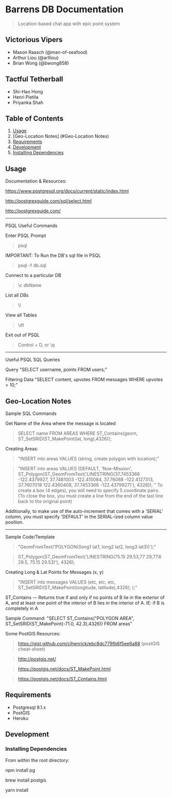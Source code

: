 # Barrens DB Documentation

> Location-based chat app with epic point system

## Victorious Vipers

  - Mason Raasch (@man-of-seafood)
  - Arthur Liou (@artliou)
  - Brian Wong (@bwong858)

## Tactful Tetherball

  - Shi-Hao Hong
  - Henri Pietila
  - Priyanka Shah

## Table of Contents

1. [Usage](#Usage)
2. [Geo-Location Notes] (#Geo-Location Notes)
3. [Requirements](#requirements)
4. [Development](#development)
5. [Installing Dependencies](#installing-dependencies)

## Usage

Documentation & Resources:

https://www.postgresql.org/docs/current/static/index.html

http://postgresguide.com/sql/select.html

http://postgresguide.com/

_______
PSQL Useful Commands

Enter PSQL Prompt

>psql

IMPORTANT: To Run the DB's sql file in PSQL

>psql -f db.sql

Connect to a particular DB

>\c dbName

List all DBs

> \l

View all Tables

> \dt

Exit out of PSQL

> Control + D, or
\q

_________
Useful PSQL SQL Queries

Query
"SELECT username, points FROM users;"

Filtering Data
"SELECT content, upvotes FROM messages WHERE upvotes > 10;"

## Geo-Location Notes
Sample SQL Commands

Get Name of the Area where the message is located

> SELECT name FROM AREAS WHERE ST_Contains(geom, ST_SetSRID(ST_MakePoint(lat, long),4326));

Creating Areas:

> "INSERT into areas VALUES (string, create polygon with location);"

> "INSERT into areas VALUES (DEFAULT, 'Noe-Mission', ST_Polygon(ST_GeomFromText('LINESTRING(37.7453366 -122.4379927, 37.7481003 -122.415084, 37.76088 -122.4127313, 37.7607018 122.4360408, 37.7453366 -122.4379927)'), 4326)); " To create a box (4 edges), you will need to specify 5 coordinate pairs. (To close the box, you must create a line from the end of the last line back to the original point) 

Additionally, to make use of the auto-increment that comes with a 'SERIAL' column, you must specify 'DEFAULT' in the SERIAL-ized column value position.

___

Sample Code/Template

> "GeomFromText('POLYGON((long1 lat1, long2 lat2, long3 lat3))');"

> ST_Polygon(ST_GeomFromText('LINESTRING(75.15 29.53,77 29,77.6 29.5, 75.15 29.53)'), 4326);

Creating Long & Lat Points for Messages (x, y)

> "INSERT into messages VALUES (etc, etc, etc, ST_SetSRID(ST_MakePoint(longitude, latitude),4326); );"

ST_Contains — Returns true if and only if no points of B lie in the exterior of A, and at least one point of the interior of B lies in the interior of A.
IE: if B is completely in A

Sample Command: "SELECT ST_Contains("POLYGON AREA", ST_SetSRID(ST_MakePoint(-71.0, 42.3),4326)) FROM areas"

Some PostGIS Resources:

>https://gist.github.com/clhenrick/ebc8dc779fb6f5ee6a88 (postGIS cheat-sheet)

> http://postgis.net/

> https://postgis.net/docs/ST_MakePoint.html

> https://postgis.net/docs/ST_Contains.html

## Requirements

- Postgresql 9.1.x
- PostGIS
- Heroku

## Development


### Installing Dependencies

From within the root directory:

npm install pg

brew install postgis

yarn install